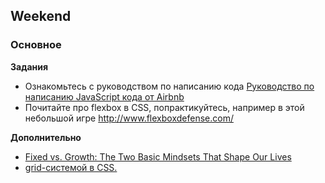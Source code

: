 ## Weekend

### Основное

**Задания**

- Ознакомьтесь с руководством по написанию кода [Руководство по написанию JavaScript кода от Airbnb](https://github.com/leonidlebedev/javascript-airbnb)    
- Почитайте про flexbox в CSS, попрактикуйтесь, например в этой небольшой игре http://www.flexboxdefense.com/

**Дополнительно**

- [Fixed vs. Growth: The Two Basic Mindsets That Shape Our Lives](https://www.brainpickings.org/2014/01/29/carol-dweck-mindset/)
- [grid-системой в CSS. ](https://cssgridgarden.com/#ru)

